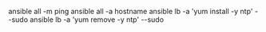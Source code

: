 ansible all -m ping
ansible all -a hostname
ansible lb -a 'yum install -y ntp' --sudo
ansible lb -a 'yum remove -y ntp' --sudo
